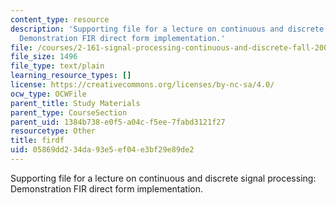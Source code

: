 ```yaml
---
content_type: resource
description: 'Supporting file for a lecture on continuous and discrete signal processing:
  Demonstration FIR direct form implementation.'
file: /courses/2-161-signal-processing-continuous-and-discrete-fall-2008/05869dd234da93e5ef04e3bf29e89de2_firdf.m
file_size: 1496
file_type: text/plain
learning_resource_types: []
license: https://creativecommons.org/licenses/by-nc-sa/4.0/
ocw_type: OCWFile
parent_title: Study Materials
parent_type: CourseSection
parent_uid: 1384b738-e0f5-a04c-f5ee-7fabd3121f27
resourcetype: Other
title: firdf
uid: 05869dd2-34da-93e5-ef04-e3bf29e89de2
---
```

Supporting file for a lecture on continuous and discrete signal processing: Demonstration FIR direct form implementation.
